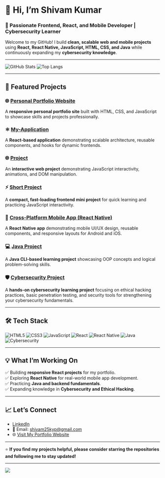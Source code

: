 # 👋 Hi, I’m Shivam Kumar

### 🚀 Passionate Frontend, React, and Mobile Developer | Cybersecurity Learner

Welcome to my GitHub! I build **clean, scalable web and mobile projects** using **React, React Native, JavaScript, HTML, CSS, and Java** while continuously expanding my **cybersecurity knowledge**.

---

![GitHub Stats](https://github-readme-stats.vercel.app/api?username=Shivam255-ai&show_icons=true&theme=tokyonight)
![Top Langs](https://github-readme-stats.vercel.app/api/top-langs/?username=Shivam255-ai&layout=compact&theme=tokyonight)

---

## 🚩 Featured Projects

### 🌐 [Personal Portfolio Website](https://github.com/Shivam255-ai/Personal-Website)
A **responsive personal portfolio site** built with HTML, CSS, and JavaScript to showcase skills and projects professionally.

### ⚛️ [My-Application](https://github.com/Shivam255-ai/My-Application)
A **React-based application** demonstrating scalable architecture, reusable components, and hooks for dynamic frontends.

### 🌐 [Project](https://github.com/Shivam255-ai/Project)
An **interactive web project** demonstrating JavaScript interactivity, animations, and DOM manipulation.

### ⚡ [Short Project](https://github.com/Shivam255-ai/Short-Project)
A **compact, fast-loading frontend mini project** for quick learning and practicing JavaScript interactivity.

### 📱 [Cross-Platform Mobile App (React Native)](https://github.com/Shivam255-ai/Cross-Platform-Mobile-App-using-React-Native)
A **React Native app** demonstrating mobile UI/UX design, reusable components, and responsive layouts for Android and iOS.

### 💻 [Java Project](https://github.com/Shivam255-ai/JAVA-PROJECT)
A **Java CLI-based learning project** showcasing OOP concepts and logical problem-solving skills.

### 🛡️ [Cybersecurity Project](https://github.com/Shivam255-ai/PRODIGY-_CyberSecurity_Project)
A **hands-on cybersecurity learning project** focusing on ethical hacking practices, basic penetration testing, and security tools for strengthening your cybersecurity fundamentals.

---

## 🛠️ Tech Stack

![HTML5](https://img.shields.io/badge/HTML5-E34F26?style=for-the-badge&logo=html5&logoColor=white)
![CSS3](https://img.shields.io/badge/CSS3-1572B6?style=for-the-badge&logo=css3&logoColor=white)
![JavaScript](https://img.shields.io/badge/JavaScript-F7DF1E?style=for-the-badge&logo=javascript&logoColor=black)
![React](https://img.shields.io/badge/React-20232A?style=for-the-badge&logo=react&logoColor=61DAFB)
![React Native](https://img.shields.io/badge/React_Native-20232A?style=for-the-badge&logo=react&logoColor=61DAFB)
![Java](https://img.shields.io/badge/Java-ED8B00?style=for-the-badge&logo=java&logoColor=white)
![Cybersecurity](https://img.shields.io/badge/Cybersecurity-29a329?style=for-the-badge&logo=cybersecurity&logoColor=white)

---

## 💡 What I’m Working On

✅ Building **responsive React projects** for my portfolio.  
✅ Exploring **React Native** for real-world mobile app development.  
✅ Practicing **Java and backend fundamentals**.  
✅ Expanding knowledge in **Cybersecurity and Ethical Hacking**.

---

## 📈 Let’s Connect

- [LinkedIn](https://www.linkedin.com/in/shivam-kumar-8a407628b)
- 📧 Email: shivam25kyp@gmail.com
- 🌐 [Visit My Portfolio Website](https://github.com/Shivam255-ai/Personal-Website)

---

⭐ **If you find my projects helpful, please consider starring the repositories and following me to stay updated!**

---

<!-- Optional: Visitor Badge -->
![](https://komarev.com/ghpvc/?username=Shivam255-ai&color=brightgreen&label=Profile+Views)
